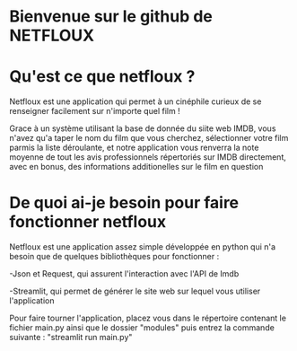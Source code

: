 # Bienvenue sur le github de NETFLOUX

# Qu'est ce que netfloux ?

Netfloux est une application qui permet à un cinéphile curieux de se renseigner facilement sur n'importe quel film !

Grace à un système utilisant la base de donnée du siite web IMDB, vous n'avez qu'a taper le nom du film que vous cherchez, sélectionner votre film parmis la liste déroulante, et notre application vous renverra la note moyenne de tout les avis professionnels répertoriés sur IMDB directement, avec en bonus, des informations additionelles sur le film en question

# De quoi ai-je besoin pour faire fonctionner netfloux

Netfloux est une application assez simple développée en python qui n'a besoin que de quelques bibliothèques pour fonctionner :

-Json et Request, qui assurent l'interaction avec l'API de Imdb

-Streamlit, qui permet de générer le site web sur lequel vous utiliser l'application

Pour faire tourner l'application, placez vous dans le répertoire contenant le fichier main.py ainsi que le dossier "modules" puis entrez la commande suivante : "streamlit run main.py"
